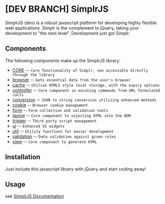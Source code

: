 [DEV BRANCH] SimplrJS
=============

SimplrJS (dev) is a robust javascript platform for developing highly flexible web applications.  Simplr is the complement to jQuery, taking your development to "the next level".  Development just got Simplr.

Components
-------

The following components make up the SimplrJS library:

* [CORE](https://github.com/simplrteam/SimplrJS/tree/master/src/CORE) -- `Core functionality of Simplr, non accessible directly through the library`
* [browser](https://github.com/simplrteam/SimplrJS/tree/master/src/browser) -- `Gets essential data from the user's browser`
* [cache](https://github.com/simplrteam/SimplrJS/tree/master/src/cache) -- `Utilize HTML5 style local storage, with the expiry options`
* [controller](https://github.com/simplrteam/SimplrJS/tree/master/src/controller) -- `Core component in excuting commands from URL formulated calls`
* [conversion](https://github.com/simplrteam/SimplrJS/tree/master/src/conversion) -- `JSON to string conversion utilizing enhanced methods`
* [cookie](https://github.com/simplrteam/SimplrJS/tree/master/src/cookie) -- `Browser cookie management`
* [form](https://github.com/simplrteam/SimplrJS/tree/master/src/form) -- `Form collection and validation tools`
* [layout](https://github.com/simplrteam/SimplrJS/tree/master/src/layout) -- `Core component to injecting HTML into the DOM`
* [trigger](https://github.com/simplrteam/SimplrJS/tree/master/src/trigger) -- `Third party script management`
* [ui](https://github.com/simplrteam/SimplrJS/tree/master/src/ui) -- `Enhanced UI widgets`
* [util](https://github.com/simplrteam/SimplrJS/tree/master/src/util) -- `Utility functions for easier development`
* [validation](https://github.com/simplrteam/SimplrJS/tree/master/src/validation) -- `Data validation against given rules`
* [view](https://github.com/simplrteam/SimplrJS/tree/master/src/view) -- `Core component to generate HTML`



Installation
-----------
  Just include this javascript library with jQuery and start coding away!


Usage
-----
see [SimplrJS Documentation](http://simplrjs.com/docs/)
